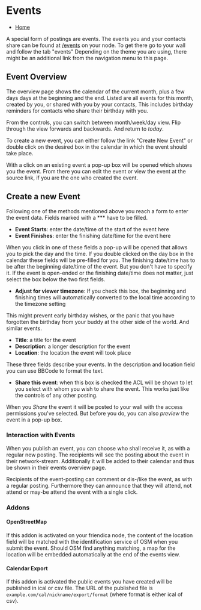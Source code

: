 # Events

* [Home](help)

A special form of postings are events.
The events you and your contacts share can be found at [/events](/events) on your node.
To get there go to your wall and follow the tab "events"
Depending on the theme you are using, there might be an additional link from the navigation menu to this page.

## Event Overview

The overview page shows the calendar of the current month, plus a few days days at the beginning and the end.
Listed are all events for this month, created by you, or shared with you by your contacts,
This includes birthday reminders for contacts who share their birthday with you.

From the controls, you can switch between month/week/day view.
Flip through the view forwards and backwards.
And return to *today*.

To create a new event, you can either follow the link "Create New Event" or double click on the desired box in the calendar in which the event should take place.

With a click on an existing event a pop-up box will be opened which shows you the event.
From there you can edit the event or view the event at the source link, if you are the one who created the event.

## Create a new Event

Following one of the methods mentioned above you reach a form to enter the event data.
Fields marked with a *** have to be filled.

* **Event Starts**: enter the date/time of the start of the event here
* **Event Finishes**: enter the finishing date/time for the event here

When you click in one of these fields a pop-up will be opened that allows you to pick the day and the time.
If you double clicked on the day box in the calendar these fields will be pre-filled for you.
The finishing date/time has to be after the beginning date/time of the event.
But you don't have to specify it.
If the event is open-ended or the finishing date/time does not matter, just select the box below the two first fields.

* **Adjust for viewer timezone**: If you check this box, the beginning and finishing times will automatically converted to the local time according to the timezone setting

This might prevent early birthday wishes, or the panic that you have forgotten the birthday from your buddy at the other side of the world.
And similar events.

* **Title**: a title for the event
* **Description**: a longer description for the event
* **Location**: the location the event will took place

These three fields describe your events.
In the description and location field you can use BBCode to format the text.

* **Share this event**: when this box is checked the ACL will be shown to let you select with whom you wish to share the event. This works just like the controls of any other posting.

When you *Share* the event it will be posted to your wall with the access permissions you've selected.
But before you do, you can also *preview* the event in a pop-up box.

### Interaction with Events

When you publish an event, you can choose who shall receive it, as with a regular new posting.
The recipients will see the posting about the event in their network-stream.
Additionally it will be added to their calendar and thus be shown in their events overview page.

Recipients of the event-posting can comment or dis-/like the event, as with a regular posting.
Furthermore they can announce that they will attend, not attend or may-be attend the event with a single click.

### Addons

#### OpenStreetMap

If this addon is activated on your friendica node, the content of the location field will be matched with the identification service of OSM when you submit the event.
Should OSM find anything matching, a map for the location will be embedded automatically at the end of the events view.

#### Calendar Export

If this addon is activated the public events you have created will be published in ical or csv file.
The URL of the published file is ``example.com/cal/nickname/export/format`` (where format is either ical of csv).
